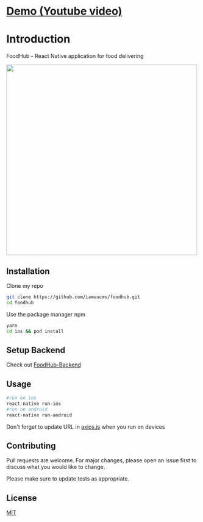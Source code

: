 # [Demo (Youtube video)](https://www.youtube.com/watch?v=pT-5OfRBNWw&ab_channel=I%27mVuCms)
# Introduction

FoodHub - React Native application for food delivering

<img src="https://user-images.githubusercontent.com/17398401/173228299-ec99223f-f3c8-415d-92d6-34ad5f21d9a0.png" data-canonical-src="https://gyazo.com/eb5c5741b6a9a16c692170a41a49c858.png" height="500" />

## Installation

Clone my repo
```bash
git clone https://github.com/iamvucms/foodhub.git
cd foodhub
```
Use the package manager npm

```bash
yarn
cd ios && pod install
```
## Setup Backend
Check out [FoodHub-Backend](https://github.com/iamvucms/foodhub-backend)
## Usage
```bash
#run on ios 
react-native run-ios
#run on android
react-native run-android
```
Don't forget to update URL in [axios.js](https://github.com/iamvucms/foodhub/blob/master/src/constants/axios.js) when you run on devices
## Contributing
Pull requests are welcome. For major changes, please open an issue first to discuss what you would like to change.

Please make sure to update tests as appropriate.

## License
[MIT](https://choosealicense.com/licenses/mit/)
